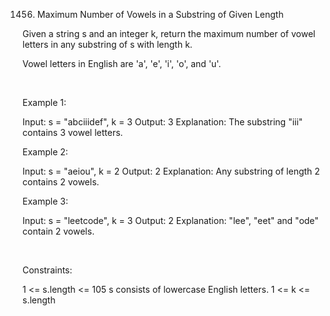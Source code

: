 1456. Maximum Number of Vowels in a Substring of Given Length

Given a string s and an integer k, return the maximum number of vowel letters in any substring of s with length k.

Vowel letters in English are 'a', 'e', 'i', 'o', and 'u'.

 

Example 1:

Input: s = "abciiidef", k = 3
Output: 3
Explanation: The substring "iii" contains 3 vowel letters.


Example 2:

Input: s = "aeiou", k = 2
Output: 2
Explanation: Any substring of length 2 contains 2 vowels.


Example 3:

Input: s = "leetcode", k = 3
Output: 2
Explanation: "lee", "eet" and "ode" contain 2 vowels.


 

Constraints:

1 <= s.length <= 105
s consists of lowercase English letters.
1 <= k <= s.length